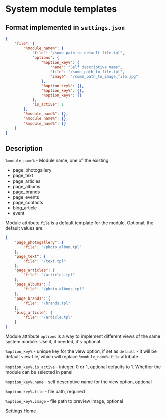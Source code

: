 
# System module templates

## Format implemented in `settings.json`

```json
{
    "file": {
        "%module_name%": {
            "file": "/some_path_to_default_file.tpl",
            "options": {
                "%option_key%": {
                    "name": "Self descriptive name",
                    "file": "/some_path_to_file.tpl",
                    "image": "/some_path_to_image_file.jpg"
                },
                "%option_key%": {},
                "%option_key%": {},
                "%option_key%": {}
            },
            "is_active": 1
        },
        "%module_name%": {},
        "%module_name%": {},
        "%module_name%": {}
    }
}
```


## Description

`%module_name%` - Module name, one of the existing:

- page_photogallery
- page_text
- page_articles
- page_albums
- page_brands
- page_events
- page_contacts
- blog_article
- event


Module attribute `file` is a default template for the module. Optional, the default values are:

```json
{
    "page_photogallery": {
        "file": "/photo_album.tpl"
    },
    "page_text": {
        "file": "/text.tpl"
    },
    "page_articles": {
        "file": "/articles.tpl"
    },
    "page_albums": {
        "file": "/photo_albums.tpl"
    },
    "page_brands": {
        "file": "/brands.tpl"
    },
    "blog_article": {
        "file": "/article.tpl"
    }
}
```


Module attribute `options` is a way to implement different views of the same system module. Use it, if needed, it's optional


`%option_key%` - unique key for the view option, if set as `default` - it will be default view file, which will replace `%module_name%.file` attribute


`%option_key%.is_active` - integer, 0 or 1, optional defaults to 1. Whether the module can be selected in panel


`%option_key%.name` - self descriptive name for the view option, optional


`%option_key%.file` - file path, required


`%option_key%.image` - file path to preview image, optional


[Settings](settings.md)
[Home](../index.md)

